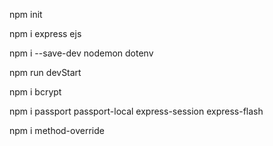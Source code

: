 npm init

npm i express ejs

npm i --save-dev nodemon dotenv

npm run devStart

npm i bcrypt

npm i passport passport-local express-session express-flash

npm i method-override
